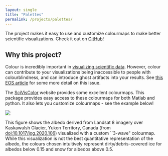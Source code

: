 ```yaml
---
layout: single
title: "Palettes"
permalink: /projects/palettes/
---
```


The project makes it easy to use and customize colourmaps to make better scientific visualizations. Check it out on [GitHub](https://github.com/timghill/palettes)!

## Why this project?
Colour is incredibly important in [visualizing scientific data](https://sciviscolor.org/). However, colour can contribute to your visualizations being inaccessible to people with colourblindness, and can introduce ghost artifacts into your results. See [this EOS article](https://eos.org/features/visualizing-science-how-color-determines-what-we-see) for some more detail on this issue.

The [SciVisColor](https://sciviscolor.org/) website provides some excellent colourmaps. This package provides easy access to these colourmaps for both Matlab and python. It also lets you customize colourmaps - see the example below!

![](/assets/images/projects/01_palettes/teaser_palettes.png)

This figure shows the albedo derived from Landsat 8 imagery over Kaskawulsh Glacier, Yukon Territory, Canada (from [doi:10.1017/jog.2020.106](https://doi.org/10.1017/jog.2020.106)) visualized with a custom ``3-wave" colourmap. While this visualization is not the best quantitative representation of the albedo, the colours chosen intuitively represent dirty/debris-covered ice for albedos below 0.15 and snow for albedos above 0.5.

